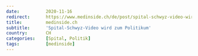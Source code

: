 ```yaml
---
date:          2020-11-16
redirect:      https://www.medinside.ch/de/post/spital-schwyz-video-wird-zum-politikum
title:         medinside.ch
subtitle:      'Spital-Schwyz-Video wird zum Politikum'
country:       CH
categories:    [Spital, Politik]
tags:          [medinside]
---
```

